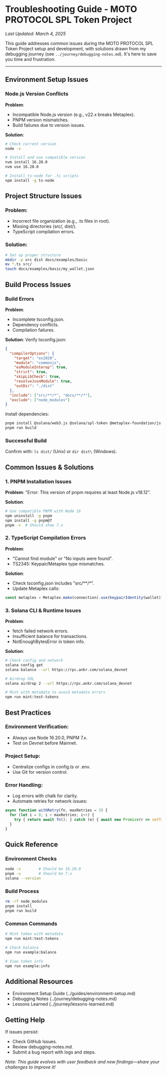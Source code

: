 # Troubleshooting Guide - MOTO PROTOCOL SPL Token Project
*Last Updated: March 4, 2025*

This guide addresses common issues during the MOTO PROTOCOL SPL Token Project setup and development, with solutions drawn from my debugging journey (see `../journey/debugging-notes.md`). It's here to save you time and frustration.

---

## Environment Setup Issues

### Node.js Version Conflicts
**Problem**:
- Incompatible Node.js version (e.g., v22.x breaks Metaplex).
- PNPM version mismatches.
- Build failures due to version issues.

**Solution**:
```bash
# Check current version
node -v

# Install and use compatible version
nvm install 16.20.0
nvm use 16.20.0

# Install ts-node for .ts scripts
npm install -g ts-node
```

## Project Structure Issues

### Problem:
- Incorrect file organization (e.g., .ts files in root).
- Missing directories (src/, dist/).
- TypeScript compilation errors.

### Solution:
```bash
# Set up proper structure
mkdir -p src dist docs/examples/basic
mv *.ts src/
touch docs/examples/basic/my_wallet.json
```

## Build Process Issues

### Build Errors
**Problem**:
- Incomplete tsconfig.json.
- Dependency conflicts.
- Compilation failures.

**Solution**:
Verify tsconfig.json:
```json
{
  "compilerOptions": {
    "target": "es2020",
    "module": "commonjs",
    "esModuleInterop": true,
    "strict": true,
    "skipLibCheck": true,
    "resolveJsonModule": true,
    "outDir": "./dist"
  },
  "include": ["src/**/*", "docs/**/*"],
  "exclude": ["node_modules"]
}
```

Install dependencies:
```bash
pnpm install @solana/web3.js @solana/spl-token @metaplex-foundation/js dotenv chalk
pnpm run build
```

### Successful Build
Confirm with: `ls dist/` (Unix) or `dir dist\` (Windows).

## Common Issues & Solutions

### 1. PNPM Installation Issues
**Problem**:
"Error: This version of pnpm requires at least Node.js v18.12".

**Solution**:
```bash
# Use compatible PNPM with Node 16
npm uninstall -g pnpm
npm install -g pnpm@7
pnpm -v  # Should show 7.x
```

### 2. TypeScript Compilation Errors
**Problem**:
- "Cannot find module" or "No inputs were found".
- TS2345: Keypair/Metaplex type mismatches.

**Solution**:
- Check tsconfig.json includes "src/**/*".
- Update Metaplex calls:
```typescript
const metaplex = Metaplex.make(connection).use(keypairIdentity(wallet));
```

### 3. Solana CLI & Runtime Issues
**Problem**:
- fetch failed network errors.
- Insufficient balance for transactions.
- NotEnoughBytesError in token info.

**Solution**:
```bash
# Check config and network
solana config get
solana balance --url https://rpc.ankr.com/solana_devnet

# Airdrop SOL
solana airdrop 2 --url https://rpc.ankr.com/solana_devnet

# Mint with metadata to avoid metadata errors
npm run mint:test-tokens
```

## Best Practices

### Environment Verification:
- Always use Node 16.20.0, PNPM 7.x.
- Test on Devnet before Mainnet.

### Project Setup:
- Centralize configs in config.ts or .env.
- Use Git for version control.

### Error Handling:
- Log errors with chalk for clarity.
- Automate retries for network issues:
```typescript
async function withRetry(fn, maxRetries = 3) {
  for (let i = 0; i < maxRetries; i++) {
    try { return await fn(); } catch (e) { await new Promise(r => setTimeout(r, 2000)); }
  }
}
```

## Quick Reference

### Environment Checks
```bash
node -v        # Should be 16.20.0
pnpm -v        # Should be 7.x
solana --version
```

### Build Process
```bash
rm -rf node_modules
pnpm install
pnpm run build
```

### Common Commands
```bash
# Mint token with metadata
npm run mint:test-tokens

# Check balance
npm run example:balance

# View token info
npm run example:info
```

## Additional Resources
- Environment Setup Guide (../guides/environment-setup.md)
- Debugging Notes (../journey/debugging-notes.md)
- Lessons Learned (../journey/lessons-learned.md)

## Getting Help
If issues persist:
- Check GitHub Issues.
- Review debugging-notes.md.
- Submit a bug report with logs and steps.

*Note: This guide evolves with user feedback and new findings—share your challenges to improve it!*
